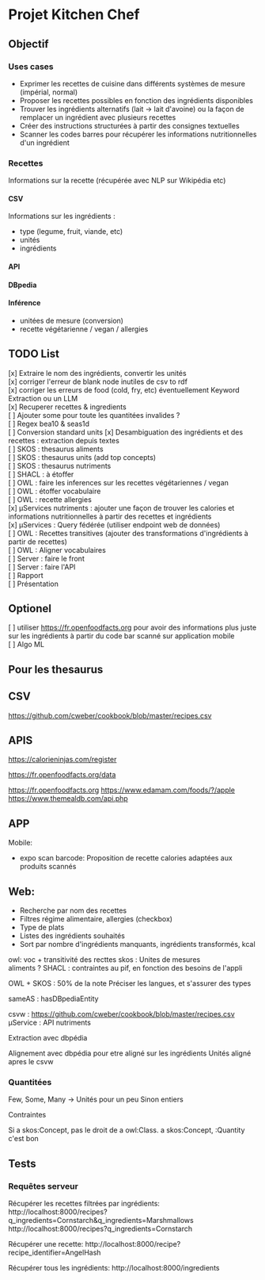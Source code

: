 # Projet Kitchen Chef

## Objectif

### Uses cases
- Exprimer les recettes de cuisine dans différents systèmes de mesure (impérial, normal)
- Proposer les recettes possibles en fonction des ingrédients disponibles
- Trouver les ingrédients alternatifs (lait → lait d'avoine) ou la façon de remplacer un ingrédient avec plusieurs recettes
- Créer des instructions structurées à partir des consignes textuelles
- Scanner les codes barres pour récupérer les informations nutritionnelles d'un ingrédient
###  Recettes

Informations sur la recette (récupérée avec NLP sur Wikipédia etc)

#### CSV
Informations sur les ingrédients :
- type (legume, fruit, viande, etc)
- unités
- ingrédients

#### API

#### DBpedia

#### Inférence

- unitées de mesure (conversion)
- recette végétarienne / vegan / allergies

## TODO List

[x] Extraire le nom des ingrédients, convertir les unités \
[x] corriger l'erreur de blank node inutiles de csv to rdf \
[x] corriger les erreurs de food (cold, fry, etc) éventuellement Keyword Extraction ou un LLM \
[x] Recuperer recettes & ingredients\
[ ] Ajouter some pour toute les quantitées invalides ?\
[ ] Regex bea10 & seas1d \
[ ] Conversion standard units 
[x] Desambiguation des ingrédients et des recettes : extraction depuis textes\
[ ] SKOS : thesaurus aliments \
[ ] SKOS : thesaurus units (add top concepts) \
[ ] SKOS : thesaurus nutriments \
[ ] SHACL : à étoffer \
[ ] OWL : faire les inferences sur les recettes végétariennes / vegan \
[ ] OWL : étoffer vocabulaire\
[ ] OWL : recette allergies \
[x] µServices nutriments : ajouter une façon de trouver les calories et informations nutritionnelles à partir des recettes et ingrédients\
[x] µServices : Query fédérée (utiliser endpoint web de données) \
[ ] OWL : Recettes transitives (ajouter des transformations d'ingrédients à partir de recettes)\
[ ] OWL : Aligner vocabulaires\
[ ] Server : faire le front\
[ ] Server : faire l'API\
[ ] Rapport\
[ ] Présentation

## Optionel 

[ ] utiliser https://fr.openfoodfacts.org pour avoir des informations plus juste sur les ingrédients à partir du code bar scanné sur application mobile\
[ ] Algo ML
## Pour les thesaurus

## CSV
https://github.com/cweber/cookbook/blob/master/recipes.csv
## APIS

https://calorieninjas.com/register

https://fr.openfoodfacts.org/data

https://fr.openfoodfacts.org
https://www.edamam.com/foods/?/apple
https://www.themealdb.com/api.php

## APP

Mobile:
- expo scan barcode:
Proposition de recette
calories adaptées aux produits scannés

## Web:
- Recherche par nom des recettes
- Filtres régime alimentaire, allergies (checkbox)
- Type de plats
- Listes des ingrédients souhaités
- Sort par nombre d'ingrédients manquants, ingrédients transformés, kcal

owl:
voc + transitivité des recttes
skos : Unites de mesures \
    aliments ?
SHACL : contraintes au pif, en fonction des besoins de l'appli

OWL + SKOS : 50% de la note
Préciser les langues, et s'assurer des types

sameAS : hasDBpediaEntity

csvw : https://github.com/cweber/cookbook/blob/master/recipes.csv
µService : API nutriments

Extraction avec dbpédia

Alignement avec dbpédia pour etre aligné sur les ingrédients
Unités aligné apres le csvw

### Quantitées

Few, Some, Many -> Unités pour un peu
Sinon entiers

Contraintes

Si a skos:Concept, pas le droit de a owl:Class. a skos:Concept, :Quantity c'est bon

## Tests
### Requêtes serveur

Récupérer les recettes filtrées par ingrédients:
http://localhost:8000/recipes?q_ingredients=Cornstarch&q_ingredients=Marshmallows
http://localhost:8000/recipes?q_ingredients=Cornstarch

Récupérer une recette:
http://localhost:8000/recipe?recipe_identifier=AngelHash

Récupérer tous les ingrédients:
http://localhost:8000/ingredients
